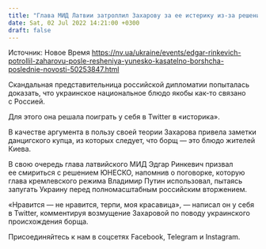 ```yaml
---
title: "Глава МИД Латвии затроллил Захарову за ее истерику из-за решения ЮНЕСКО касательно украинского борща"
date: Sat, 02 Jul 2022 14:21:00 +0300
draft: false
---
```

Источник: Новое Время https://nv.ua/ukraine/events/edgar-rinkevich-potrollil-zaharovu-posle-resheniya-yunesko-kasatelno-borshcha-poslednie-novosti-50253847.html


Скандальная представительница российской дипломатии попыталась доказать, что украинское национальное блюдо якобы как-то связано с Россией.

Для этого она решала поиграть у себя в Twitter в «историка».

В качестве аргумента в пользу своей теории Захарова привела заметки данцигского купца, из которых следует, что борщ — это блюдо жителей Киева.

В свою очередь глава латвийского МИД Эдгар Ринкевич призвал ее смириться с решением ЮНЕСКО, напомнив о поговорке, которую глава кремлевского режима Владимир Путин использовал, пытаясь запугать Украину перед полномасштабным российским вторжением.

«Нравится — не нравится, терпи, моя красавица», — написал он у себя в Twitter, комментируя возмущение Захаровой по поводу украинского происхождения борща.

Присоединяйтесь к нам в соцсетях Facebook, Telegram и Instagram.
